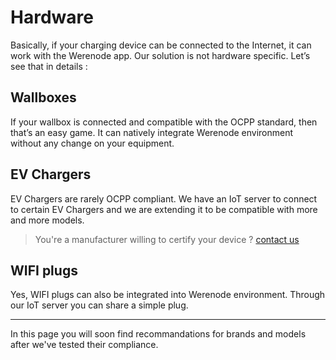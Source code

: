 <h1 
 style={{color: "var(--ifm-color-primary)"}}>
Hardware
</h1>

Basically, if your charging device can be connected to the Internet, it can work with the Werenode app. Our solution is not hardware specific. Let’s see that in details :

## Wallboxes
If your wallbox is connected and compatible with the OCPP standard, then that’s an easy game. It can natively integrate Werenode environment without any change on your equipment.

## EV Chargers
EV Chargers are rarely OCPP compliant. We have an IoT server to connect to certain EV Chargers and we are extending it to be compatible with more and more models.
> You're a manufacturer willing to certify your device ? [contact us](mailto:contact@werenode.com)

## WIFI plugs
Yes, WIFI plugs can also be integrated into Werenode environment. Through our IoT server you can share a simple plug.

___
In this page you will soon find recommandations for brands and models after we've tested their compliance.